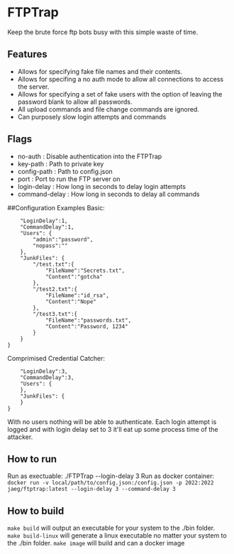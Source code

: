 # FTPTrap

Keep the brute force ftp bots busy with this simple waste of time. 

## Features
- Allows for specifying fake file names and their contents. 
- Allows for specifing a no auth mode to allow all connections to access the server.
- Allows for specifying a set of fake users with the option of leaving the password blank to allow all passwords. 
- All upload commands and file change commands are ignored.
- Can purposely slow login attempts and commands

## Flags
- no-auth : Disable authentication into the FTPTrap
- key-path : Path to private key
- config-path : Path to config.json
- port : Port to run the FTP server on
- login-delay : How long in seconds to delay login attempts
- command-delay : How long in seconds to delay all commands

##Configuration Examples
Basic:
```{
    "LoginDelay":1,
    "CommandDelay":1,
    "Users": {
        "admin":"password",
        "nopass":""
    },
    "JunkFiles": {
        "/test.txt":{
            "FileName":"Secrets.txt",
            "Content":"gotcha"
        },
        "/test2.txt":{
            "FileName":"id_rsa",
            "Content":"Nope"
        },
        "/test3.txt":{
            "FileName":"passwords.txt",
            "Content":"Password, 1234"
        }
    }
}
```

Comprimised Credential Catcher:
```{
    "LoginDelay":3,
    "CommandDelay":3,
    "Users": {
    },
    "JunkFiles": {
    }
}
```
With no users nothing will be able to authenticate.  Each login attempt is logged and with login delay set to 3 it'll eat up some process time of the attacker.

## How to run
Run as exectuable:
./FTPTrap --login-delay 3
Run as docker container:
`docker run -v local/path/to/config.json:/config.json -p 2022:2022 jaeg/ftptrap:latest --login-delay 3 --command-delay 3`

## How to build
`make build` will output an executable for your system to the ./bin folder.  
`make build-linux` will generate a linux executable no matter your system to the ./bin folder.
`make image` will build and can a docker image

